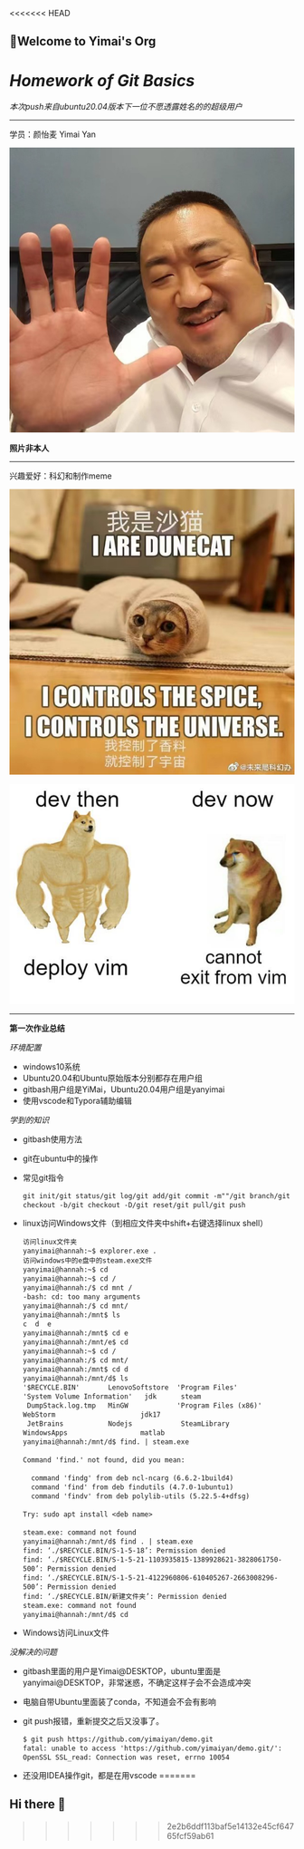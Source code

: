 <<<<<<< HEAD
## 👋Welcome to Yimai's Org

# _Homework of Git Basics_

_本次push来自ubuntu20.04版本下一位不愿透露姓名的的超级用户_

***

学员：颜怡麦 Yimai Yan

![照片不是本人](../png/11.jpg)

**照片非本人**

***

兴趣爱好：科幻和制作meme

![科幻meme](../png/12.jpg)

![meme](../png/13.jpg)

***

**第一次作业总结**

_环境配置_

* windows10系统
* Ubuntu20.04和Ubuntu原始版本分别都存在用户组
* gitbash用户组是YiMai，Ubuntu20.04用户组是yanyimai
* 使用vscode和Typora辅助编辑

_学到的知识_

* gitbash使用方法

* git在ubuntu中的操作

* 常见git指令

  ```
  git init/git status/git log/git add/git commit -m""/git branch/git checkout -b/git checkout -D/git reset/git pull/git push
  ```

* linux访问Windows文件（到相应文件夹中shift+右键选择linux shell）

  ```
  访问linux文件夹
  yanyimai@hannah:~$ explorer.exe .
  访问windows中的e盘中的steam.exe文件
  yanyimai@hannah:~$ cd
  yanyimai@hannah:~$ cd /
  yanyimai@hannah:/$ cd mnt /
  -bash: cd: too many arguments
  yanyimai@hannah:/$ cd mnt/
  yanyimai@hannah:/mnt$ ls
  c  d  e
  yanyimai@hannah:/mnt$ cd e
  yanyimai@hannah:/mnt/e$ cd
  yanyimai@hannah:~$ cd /
  yanyimai@hannah:/$ cd mnt/
  yanyimai@hannah:/mnt$ cd d
  yanyimai@hannah:/mnt/d$ ls
  '$RECYCLE.BIN'       LenovoSoftstore  'Program Files'        'System Volume Information'   jdk      steam
   DumpStack.log.tmp   MinGW            'Program Files (x86)'   WebStorm                     jdk17
   JetBrains           Nodejs            SteamLibrary           WindowsApps                  matlab
  yanyimai@hannah:/mnt/d$ find. | steam.exe
  
  Command 'find.' not found, did you mean:
  
    command 'findg' from deb ncl-ncarg (6.6.2-1build4)
    command 'find' from deb findutils (4.7.0-1ubuntu1)
    command 'findv' from deb polylib-utils (5.22.5-4+dfsg)
  
  Try: sudo apt install <deb name>
  
  steam.exe: command not found
  yanyimai@hannah:/mnt/d$ find . | steam.exe
  find: ‘./$RECYCLE.BIN/S-1-5-18’: Permission denied
  find: ‘./$RECYCLE.BIN/S-1-5-21-1103935815-1389928621-3828061750-500’: Permission denied
  find: ‘./$RECYCLE.BIN/S-1-5-21-4122960806-610405267-2663008296-500’: Permission denied
  find: ‘./$RECYCLE.BIN/新建文件夹’: Permission denied
  steam.exe: command not found
  yanyimai@hannah:/mnt/d$ cd
  ```

  

* Windows访问Linux文件

_没解决的问题_

* gitbash里面的用户是Yimai@DESKTOP，ubuntu里面是yanyimai@DESKTOP，非常迷惑，不确定这样子会不会造成冲突

* 电脑自带Ubuntu里面装了conda，不知道会不会有影响

* git push报错，重新提交之后又没事了。

  ```
  $ git push https://github.com/yimaiyan/demo.git
  fatal: unable to access 'https://github.com/yimaiyan/demo.git/': OpenSSL SSL_read: Connection was reset, errno 10054
  ```



* 还没用IDEA操作git，都是在用vscode
=======
## Hi there 👋

<!--

**Here are some ideas to get you started:**

🙋‍♀️ A short introduction - what is your organization all about?
🌈 Contribution guidelines - how can the community get involved?
👩‍💻 Useful resources - where can the community find your docs? Is there anything else the community should know?
🍿 Fun facts - what does your team eat for breakfast?
🧙 Remember, you can do mighty things with the power of [Markdown](https://docs.github.com/github/writing-on-github/getting-started-with-writing-and-formatting-on-github/basic-writing-and-formatting-syntax)
-->
>>>>>>> 2e2b6ddf113baf5e14132e45cf64765fcf59ab61
